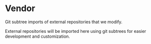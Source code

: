 # Vendor

Git subtree imports of external repositories that we modify.

External repositories will be imported here using git subtrees for easier development and customization.
